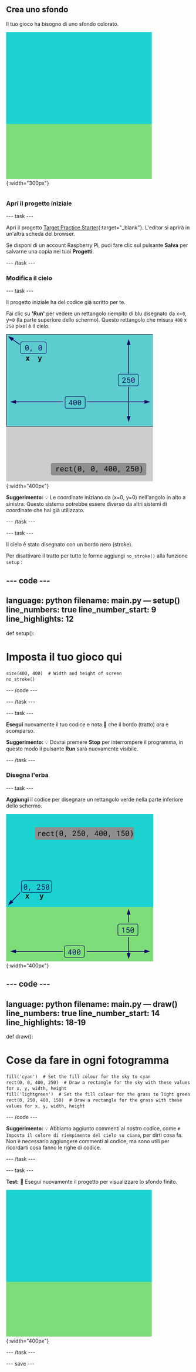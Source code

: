 ## Crea uno sfondo

<div style="display: flex; flex-wrap: wrap">
<div style="flex-basis: 200px; flex-grow: 1; margin-right: 15px;">
Il tuo gioco ha bisogno di uno sfondo colorato.
</div>
<div>

![L'area di output con un rettangolo color cielo sopra un rettangolo color erba per creare lo sfondo.](images/background.png){:width="300px"}

</div>
</div>

### Apri il progetto iniziale

--- task ---

Apri il progetto [Target Practice Starter](https://editor.raspberrypi.org/en/projects/target-practice-starter){:target="_blank"}. L'editor si aprirà in un'altra scheda del browser.

Se disponi di un account Raspberry Pi, puoi fare clic sul pulsante **Salva** per salvarne una copia nei tuoi **Progetti**.

--- /task ---

### Modifica il cielo

--- task ---

Il progetto iniziale ha del codice già scritto per te.

Fai clic su **'Run'** per vedere un rettangolo riempito di blu disegnato da x=`0`, y=`0` (la parte superiore dello schermo). Questo rettangolo che misura `400` x `250` pixel è il cielo.

![Un rettangolo blu con un bordo nero attorno, sopra un rettangolo grigio. L'angolo in alto a sinistra della tela è contrassegnato come x=0, y=0 questa è l'origine del rettangolo. La larghezza è evidenziata come 400 e l'altezza come 250. Viene visualizzato il codice rect(0, 0, 400, 250).](images/sky_stroke.png){:width="400px"}

**Suggerimento:** 💡 Le coordinate iniziano da (x=0, y=0) nell'angolo in alto a sinistra. Questo sistema potrebbe essere diverso da altri sistemi di coordinate che hai già utilizzato.

--- /task ---

--- task ---

Il cielo è stato disegnato con un bordo nero (stroke).

Per disattivare il tratto per tutte le forme aggiungi `no_stroke()` alla funzione `setup` :

--- code ---
---
language: python filename: main.py — setup() line_numbers: true line_number_start: 9
line_highlights: 12
---
def setup():
# Imposta il tuo gioco qui

    size(400, 400)  # Width and height of screen
    no_stroke()

--- /code ---

--- /task ---

--- task ---

**Esegui** nuovamente il tuo codice e nota 👀 che il bordo (tratto) ora è scomparso.

**Suggerimento:** 💡 Dovrai premere **Stop** per interrompere il programma, in questo modo il pulsante **Run** sarà nuovamente visibile.

--- /task ---

### Disegna l'erba

--- task ---

**Aggiungi** il codice per disegnare un rettangolo verde nella parte inferiore dello schermo.

![L'area di output con un rettangolo color cielo sopra un rettangolo color erba per creare lo sfondo. L'angolo in alto a sinistra del rettangolo è contrassegnato dalle coordinate x=0, y=250; questa è l'origine del rettangolo. La larghezza è indicata come 400 e l'altezza come 150. Viene visualizzato il codice rect(0, 250, 400, 150).](images/green-grass.png){:width="400px"}

--- code ---
---
language: python filename: main.py — draw() line_numbers: true line_number_start: 14
line_highlights: 18-19
---
def draw():
# Cose da fare in ogni fotogramma

    fill('cyan')  # Set the fill colour for the sky to cyan
    rect(0, 0, 400, 250)  # Draw a rectangle for the sky with these values for x, y, width, height
    fill('lightgreen')  # Set the fill colour for the grass to light green
    rect(0, 250, 400, 150)  # Draw a rectangle for the grass with these values for x, y, width, height

--- /code ---

**Suggerimento:** 💡 Abbiamo aggiunto commenti al nostro codice, come `# Imposta il colore di riempimento del cielo su ciano`, per dirti cosa fa. Non è necessario aggiungere commenti al codice, ma sono utili per ricordarti cosa fanno le righe di codice.

--- /task ---

--- task ---

**Test:** 🔄 Esegui nuovamente il progetto per visualizzare lo sfondo finito.

![L'area di output con un rettangolo color cielo sopra un rettangolo color erba per creare lo sfondo.](images/background.png){:width="400px"}

--- /task ---

--- save ---
